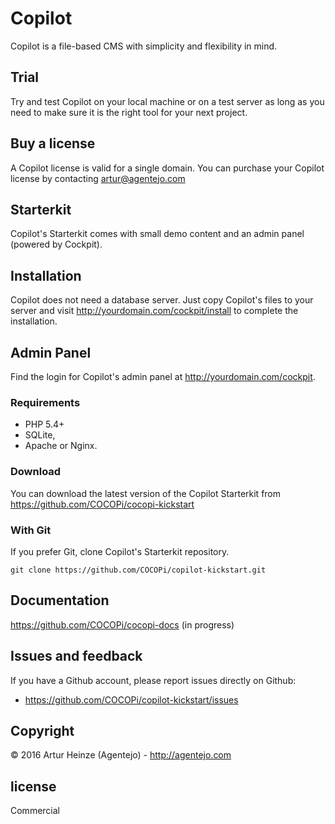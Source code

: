 # Copilot

Copilot is a file-based CMS with simplicity and flexibility in mind.

## Trial

Try and test Copilot on your local machine or on a test
server as long as you need to make sure it is the right
tool for your next project.

## Buy a license

A Copilot license is valid for a single domain.
You can purchase your Copilot license by contacting artur@agentejo.com

## Starterkit

Copilot's Starterkit comes with small demo content and an
admin panel (powered by Cockpit).

## Installation

Copilot does not need a database server. Just copy Copilot's files to your server
and visit http://yourdomain.com/cockpit/install to complete the installation.


## Admin Panel

Find the login for Copilot's admin panel at
http://yourdomain.com/cockpit.


### Requirements

- PHP 5.4+
- SQLite,
- Apache or Nginx.

### Download

You can download the latest version of the Copilot Starterkit
from https://github.com/COCOPi/cocopi-kickstart

### With Git

If you prefer Git, clone Copilot's Starterkit repository.

    git clone https://github.com/COCOPi/copilot-kickstart.git

## Documentation

https://github.com/COCOPi/cocopi-docs (in progress)

## Issues and feedback

If you have a Github account, please report issues
directly on Github:

- <https://github.com/COCOPi/copilot-kickstart/issues>


## Copyright

© 2016 Artur Heinze (Agentejo) - <http://agentejo.com>

## license

Commercial
